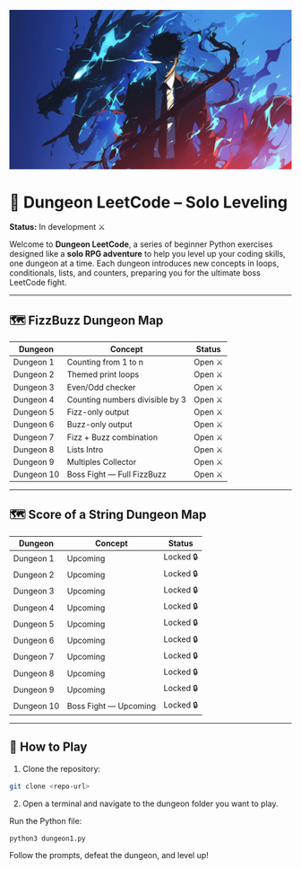 ![Dungeon LeetCode Banner](https://github.com/Delimaci/Pre-Leetcode/blob/main/assets/images/cover.jpg?raw=true)

# 🏰 Dungeon LeetCode – Solo Leveling

**Status:** In development ⚔️

Welcome to **Dungeon LeetCode**, a series of beginner Python exercises designed like a **solo RPG adventure** to help you level up your coding skills, one dungeon at a time. Each dungeon introduces new concepts in loops, conditionals, lists, and counters, preparing you for the ultimate boss LeetCode fight.

---

## 🗺️ FizzBuzz Dungeon Map

| Dungeon       | Concept                            | Status        |
|---------------|------------------------------------|---------------|
| Dungeon 1     | Counting from 1 to n               | Open ⚔️      |
| Dungeon 2     | Themed print loops                 | Open ⚔️      |
| Dungeon 3     | Even/Odd checker                   | Open ⚔️      |
| Dungeon 4     | Counting numbers divisible by 3   | Open ⚔️      |
| Dungeon 5     | Fizz-only output                   | Open ⚔️      |
| Dungeon 6     | Buzz-only output                   | Open ⚔️      |
| Dungeon 7     | Fizz + Buzz combination            | Open ⚔️      |
| Dungeon 8     | Lists Intro                        | Open ⚔️      |
| Dungeon 9     | Multiples Collector                | Open ⚔️      |
| Dungeon 10    | Boss Fight — Full FizzBuzz         | Open ⚔️      |

---
## 🗺️ Score of a String Dungeon Map

| Dungeon       | Concept                            | Status        |
|---------------|------------------------------------|---------------|
| Dungeon 1     | Upcoming                           | Locked 🔒     |
| Dungeon 2     | Upcoming                           | Locked 🔒     |
| Dungeon 3     | Upcoming                           | Locked 🔒     |
| Dungeon 4     | Upcoming                           | Locked 🔒     |
| Dungeon 5     | Upcoming                           | Locked 🔒     |
| Dungeon 6     | Upcoming                           | Locked 🔒     |
| Dungeon 7     | Upcoming                           | Locked 🔒     |
| Dungeon 8     | Upcoming                        | Locked 🔒     |
| Dungeon 9     | Upcoming                | Locked 🔒     |
| Dungeon 10    | Boss Fight — Upcoming    | Locked 🔒     |

---



## 📖 How to Play

1. Clone the repository:  
```bash
git clone <repo-url>
```
2. Open a terminal and navigate to the dungeon folder you want to play.

Run the Python file:
```
python3 dungeon1.py
```

Follow the prompts, defeat the dungeon, and level up!
